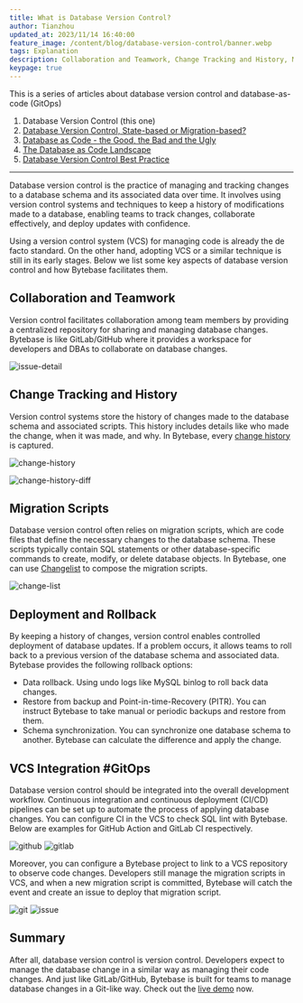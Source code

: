 ```yaml
---
title: What is Database Version Control?
author: Tianzhou
updated_at: 2023/11/14 16:40:00
feature_image: /content/blog/database-version-control/banner.webp
tags: Explanation
description: Collaboration and Teamwork, Change Tracking and History, Migration Scripts, Branching and Merging, Deployment and Rollback, VCS Integration GitOps are key aspects of database version control
keypage: true
---
```


This is a series of articles about database version control and database-as-code (GitOps)

1. Database Version Control (this one)
1. [Database Version Control, State-based or Migration-based?](/blog/database-version-control-state-based-vs-migration-based)
1. [Database as Code - the Good, the Bad and the Ugly](/blog/database-as-code)
1. [The Database as Code Landscape](/blog/database-as-code-landscape)
1. [Database Version Control Best Practice](/blog/database-version-control-best-practice)

---

Database version control is the practice of managing and tracking changes to a database schema and its associated data over time. It involves using version control systems and techniques to keep a history of modifications made to a database, enabling teams to track changes, collaborate effectively, and deploy updates with confidence.

Using a version control system (VCS) for managing code is already the de facto standard. On the other hand, adopting VCS or a similar technique is still in its early stages. Below we list some key aspects of database version control and how Bytebase facilitates them.

## Collaboration and Teamwork

Version control facilitates collaboration among team members by providing a centralized repository for sharing and managing database changes. Bytebase is like GitLab/GitHub where it provides a workspace for developers and DBAs to collaborate on database changes.

![issue-detail](/content/blog/database-version-control/issue-detail.webp)

## Change Tracking and History

Version control systems store the history of changes made to the database schema and associated scripts. This history includes details like who made the change, when it was made, and why. In Bytebase, every [change history](https://docs.bytebase.com/change-database/change-workflow/#migration-history) is captured.

![change-history](/content/blog/database-version-control/change-history.webp)

![change-history-diff](/content/blog/database-version-control/change-history-diff.webp)

## Migration Scripts

Database version control often relies on migration scripts, which are code files that define the necessary changes to the database schema. These scripts typically contain SQL statements or other database-specific commands to create, modify, or delete database objects. In Bytebase, one can use [Changelist](https://docs.bytebase.com/changelist/) to compose the migration scripts.

![change-list](/content/blog/database-version-control/changelist.webp)

## Deployment and Rollback

By keeping a history of changes, version control enables controlled deployment of database updates. If a problem occurs, it allows teams to roll back to a previous version of the database schema and associated data. Bytebase provides the following rollback options:

- Data rollback. Using undo logs like MySQL binlog to roll back data changes.
- Restore from backup and Point-in-time-Recovery (PITR). You can instruct Bytebase to take manual or periodic backups and restore from them.
- Schema synchronization. You can synchronize one database schema to another. Bytebase can calculate the difference and apply the change.

## VCS Integration #GitOps

Database version control should be integrated into the overall development workflow. Continuous integration and continuous deployment (CI/CD) pipelines can be set up to automate the process of applying database changes.
You can configure CI in the VCS to check SQL lint with Bytebase. Below are examples for GitHub Action and GitLab CI respectively.

![github](/content/blog/database-version-control/github-action.webp)
![gitlab](/content/blog/database-version-control/gitlab-ci.webp)

Moreover, you can configure a Bytebase project to link to a VCS repository to observe code changes. Developers still manage the migration scripts in VCS, and when a new migration script is committed, Bytebase will catch the event and create an issue to deploy that migration script.

![git](/content/blog/database-version-control/git-commit.webp)
![issue](/content/blog/database-version-control/git-commit-triggered-issue.webp)

## Summary

After all, database version control is version control. Developers expect to manage the database change in a similar way as managing their code changes. And just like GitLab/GitHub, Bytebase is built for teams to manage database changes in a Git-like way. Check out the [live demo](/view-live-demo/?source=blog) now.
